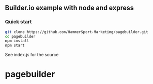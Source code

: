 ## Builder.io example with node and express

### Quick start

```bash
git clone https://github.com/HammerSport-Marketing/pagebuilder.git
cd pagebuilder
npm install
npm start
```

See index.js for the source

# pagebuilder
